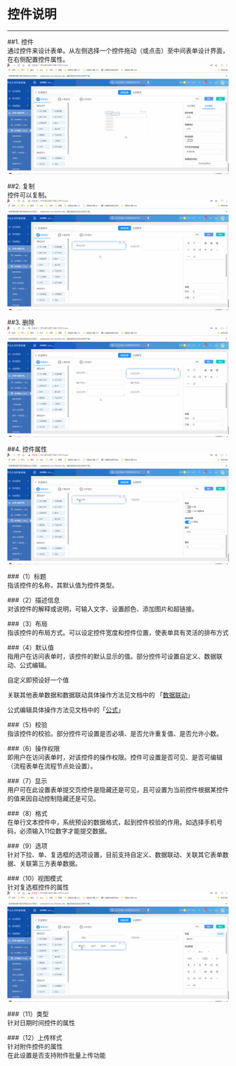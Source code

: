# 控件说明
***
##1. 控件     
通过控件来设计表单。从左侧选择一个控件拖动（或点击）至中间表单设计界面，在右侧配置控件属性。
![控件添加至表单][控件添加至表单]

##2. 复制     
控件可以复制。
![控件复制][控件复制]

##3. 删除     
![控件删除][控件删除]

##4. 控件属性     
![控件属性][控件属性]

###（1）标题   
指该控件的名称，其默认值为控件类型。

###（2）描述信息   
对该控件的解释或说明，可输入文字、设置颜色、添加图片和超链接。

###（3）布局   
指该控件的布局方式。可以设定控件宽度和控件位置，使表单具有灵活的排布方式

###（4）默认值   
指用户在访问表单时，该控件的默认显示的值。部分控件可设置自定义、数据联动、公式编辑。

自定义即预设好一个值

关联其他表单数据和数据联动具体操作方法见文档中的 「[数据联动][数据联动]」

公式编辑具体操作方法见文档中的「[公式][公式]」

###（5）校验   
指该控件的校验。部分控件可设置是否必填、是否允许重复值、是否允许小数。

###（6）操作权限   
即用户在访问表单时，对该控件的操作权限。控件可设置是否可见、是否可编辑（流程表单在流程节点处设置）。

###（7）显示   
用户可在此设置表单提交页控件是隐藏还是可见，且可设置为当前控件根据某控件的值来因自动控制隐藏还是可见。

###（8）格式   
在单行文本控件中，系统预设的数据格式，起到控件校验的作用。如选择手机号码，必须输入11位数字才能提交数据。

###（9）选项   
针对下拉、单、复选框的选项设置，目前支持自定义、数据联动、关联其它表单数据、关联第三方表单数据。

###（10）视图模式   
针对复选框控件的属性  
![切换模式][切换模式]

###（11）类型   
针对日期时间控件的属性

###（12）上传样式   
针对附件控件的属性  
在此设置是否支持附件批量上传功能

[数据联动]:.\数据联动.html
[公式]:.\公式\公式.html

[控件添加至表单]:..\assets\设计页面\控件添加至表单.gif
[控件复制]:..\assets\设计页面\控件复制.gif
[控件删除]:..\assets\设计页面\控件删除.gif
[控件属性]:..\assets\设计页面\控件属性.gif
[切换模式]:..\assets\设计页面\切换模式.gif
